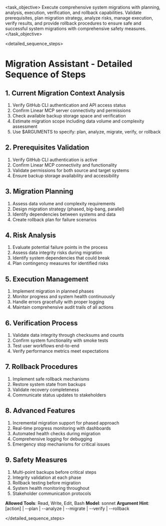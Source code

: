 <task name="Migration Assistant">

<task_objective>
Execute comprehensive system migrations with planning, analysis, execution, verification, and rollback capabilities. Validate prerequisites, plan migration strategy, analyze risks, manage execution, verify results, and provide rollback procedures to ensure safe and successful system migrations with comprehensive safety measures.
</task_objective>

<detailed_sequence_steps>
# Migration Assistant - Detailed Sequence of Steps

## 1. Current Migration Context Analysis

1. Verify GitHub CLI authentication and API access status
2. Confirm Linear MCP server connectivity and permissions
3. Check available backup storage space and verification
4. Estimate migration scope including data volume and complexity assessment
5. Use $ARGUMENTS to specify: plan, analyze, migrate, verify, or rollback

## 2. Prerequisites Validation

1. Verify GitHub CLI authentication is active
2. Confirm Linear MCP connectivity and functionality
3. Validate permissions for both source and target systems
4. Ensure backup storage availability and accessibility

## 3. Migration Planning

1. Assess data volume and complexity requirements
2. Design migration strategy (phased, big-bang, parallel)
3. Identify dependencies between systems and data
4. Create rollback plan for failure scenarios

## 4. Risk Analysis

1. Evaluate potential failure points in the process
2. Assess data integrity risks during migration
3. Identify system dependencies that could break
4. Plan contingency measures for identified risks

## 5. Execution Management

1. Implement migration in planned phases
2. Monitor progress and system health continuously
3. Handle errors gracefully with proper logging
4. Maintain comprehensive audit trails of all actions

## 6. Verification Process

1. Validate data integrity through checksums and counts
2. Confirm system functionality with smoke tests
3. Test user workflows end-to-end
4. Verify performance metrics meet expectations

## 7. Rollback Procedures

1. Implement safe rollback mechanisms
2. Restore system state from backups
3. Validate recovery completeness
4. Communicate status updates to stakeholders

## 8. Advanced Features

1. Incremental migration support for phased approach
2. Real-time progress monitoring with dashboards
3. Automated health checks during migration
4. Comprehensive logging for debugging
5. Emergency stop mechanisms for critical issues

## 9. Safety Measures

1. Multi-point backups before critical steps
2. Integrity validation at each phase
3. Rollback testing before migration
4. System health monitoring throughout
5. Stakeholder communication protocols

**Allowed Tools**: Read, Write, Edit, Bash
**Model**: sonnet
**Argument Hint**: [action] | --plan | --analyze | --migrate | --verify | --rollback

</detailed_sequence_steps>

</task>
